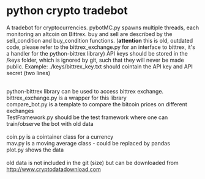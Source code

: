 # python crypto tradebot
A tradebot for cryptocurrencies.
pybotMC.py spawns multiple threads, each monitoring an altcoin on Bittrex. buy and sell are described by the
sell_condition and buy_condition functions. (<b>attention</b> this is old, outdated code, please refer to the bittrex_exchange.py for an interface to bittrex, it's a handler for the python-bittrex library)
API keys should be stored in the /keys folder, which is ignored by git, such that they will never be made public.
Example: 
./keys/bittrex_key.txt
should cointain the API key and API secret (two lines)<br/><br/>

python-bittrex library can be used to access bittrex exchange.<br/>
bittrex_exchange.py is a wrapper for this library <br/>
compare_bot.py is a template to compare the bitcoin prices on different exchanges <br/>
TestFramework.py should be the test framework where one can train/observe the bot with old data <br/>
<br/>
coin.py is a cointainer class for a currency <br/>
mav.py is a moving average class - could be replaced by pandas <br/>
plot.py shows the data <br/>
<br/>
old data is not included in the git (size) but can be downloaded from http://www.cryptodatadownload.com
